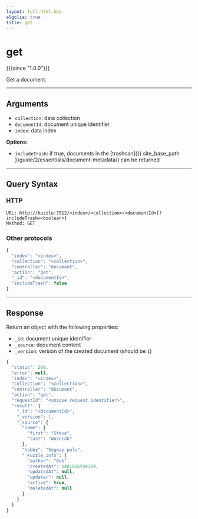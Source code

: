```yaml
---
layout: full.html.hbs
algolia: true
title: get
---
```


# get

{{{since "1.0.0"}}}

Get a document.

---

## Arguments

* `collection`: data collection
* `documentId`: document unique identifier
* `index`: data index

**Options:**

* `includeTrash`: if true, documents in the [trashcan]({{ site_base_path }}guide/2/essentials/document-metadata/) can be returned

---

## Query Syntax

### HTTP

```http
URL: http://kuzzle:7512/<index>/<collection>/<documentId>[?includeTrash=<boolean>]
Method: GET
```

### Other protocols


```js
{
  "index": "<index>",
  "collection": "<collection>",
  "controller": "document",
  "action": "get",
  "_id": "<documentId>",
  "includeTrash": false
}
```

---

## Response

Return an object with the following properties:

* `_id`: document unique identifier
* `_source`: document content
* `_version`: version of the created document (should be `1`)


```javascript
{
  "status": 200,
  "error": null,
  "index": "<index>",
  "collection": "<collection>",
  "controller": "document",
  "action": "get",
  "requestId": "<unique request identifier>",
  "result": {
    "_id": "<documentId>",
    "_version": 1,
    "_source": {
      "name": {
        "first": "Steve",
        "last": "Wozniak"
      },
      "hobby": "Segway polo",
      "_kuzzle_info": {
        "author": "Bob",
        "createdAt": 1481816934209,
        "updatedAt": null,
        "updater": null,
        "active": true,
        "deletedAt": null
      }
    }
  }
}
```
